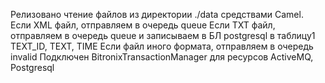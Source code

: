  Релизовано чтение файлов из директории ./data средствами Сamel. 
 Если XML файл, отправляем в очередь queue
 Если TXT файл, отправляем в очередь queue и записываем в БЛ postgresql в таблицу1 TEXT_ID, TEXT, TIME
 Если файл иного формата, отправляем в очередь invalid
 Подключен BitronixTransactionManager для ресурсов ActiveMQ, Postgresql

